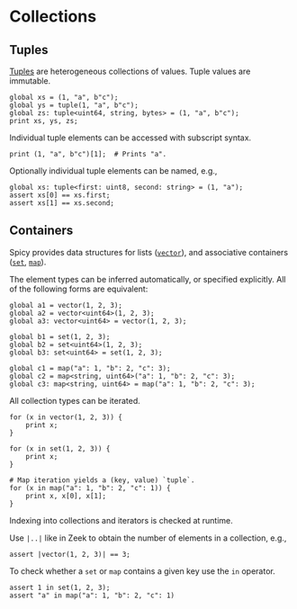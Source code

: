 # Collections

## Tuples

[Tuples](https://docs.zeek.org/projects/spicy/en/latest/programming/language/types.html#tuple)
are heterogeneous collections of values. Tuple values are immutable.

```spicy
global xs = (1, "a", b"c");
global ys = tuple(1, "a", b"c");
global zs: tuple<uint64, string, bytes> = (1, "a", b"c");
print xs, ys, zs;
```

Individual tuple elements can be accessed with subscript syntax.

```spicy
print (1, "a", b"c")[1];  # Prints "a".
```

Optionally individual tuple elements can be named, e.g.,

```spicy
global xs: tuple<first: uint8, second: string> = (1, "a");
assert xs[0] == xs.first;
assert xs[1] == xs.second;
```

## Containers

Spicy provides data structures for lists
([`vector`](https://docs.zeek.org/projects/spicy/en/latest/programming/language/types.html#vector)),
and associative containers
([`set`](https://docs.zeek.org/projects/spicy/en/latest/programming/language/types.html#set),
[`map`](https://docs.zeek.org/projects/spicy/en/latest/programming/language/types.html#map)).

The element types can be inferred automatically, or specified explicitly. All
of the following forms are equivalent:

```spicy
global a1 = vector(1, 2, 3);
global a2 = vector<uint64>(1, 2, 3);
global a3: vector<uint64> = vector(1, 2, 3);

global b1 = set(1, 2, 3);
global b2 = set<uint64>(1, 2, 3);
global b3: set<uint64> = set(1, 2, 3);

global c1 = map("a": 1, "b": 2, "c": 3);
global c2 = map<string, uint64>("a": 1, "b": 2, "c": 3);
global c3: map<string, uint64> = map("a": 1, "b": 2, "c": 3);
```

All collection types can be iterated.

```spicy
for (x in vector(1, 2, 3)) {
    print x;
}

for (x in set(1, 2, 3)) {
    print x;
}

# Map iteration yields a (key, value) `tuple`.
for (x in map("a": 1, "b": 2, "c": 1)) {
    print x, x[0], x[1];
}
```

Indexing into collections and iterators is checked at runtime.

Use `|..|` like in Zeek to obtain the number of elements in a collection, e.g.,

```spicy
assert |vector(1, 2, 3)| == 3;
```

To check whether a `set` or `map` contains a given key use the `in` operator.

```spicy
assert 1 in set(1, 2, 3);
assert "a" in map("a": 1, "b": 2, "c": 1)
```
